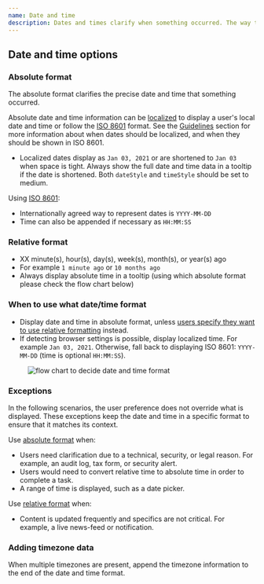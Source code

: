 ```yaml
---
name: Date and time
description: Dates and times clarify when something occurred. The way they are formatted should be informative, not disruptive. While users can choose a preferred date and time format, there are occasions when we default to a specified format instead. 
---
```


## Date and time options

### Absolute format

The absolute format clarifies the precise date and time that something occurred. 

Absolute date and time information can be [localized](https://developer.mozilla.org/en-US/docs/Web/JavaScript/Reference/Global_Objects/Intl/DateTimeFormat/DateTimeFormat) to display a user's local date and time or follow the [ISO 8601](https://www.iso.org/iso-8601-date-and-time-format.html) format. See the [Guidelines](#Guidelines) section for more information about when dates should be localized, and when they should be shown in ISO 8601.
  - Localized dates display as `Jan 03, 2021` or are shortened to `Jan 03` when space is tight. Always show the full date and time data in a tooltip if the date is shortened. Both `dateStyle` and `timeStyle` should be set to medium. 

Using [ISO 8601](https://www.iso.org/iso-8601-date-and-time-format.html):
  - Internationally agreed way to represent dates is `YYYY-MM-DD`
  - Time can also be appended if necessary as `HH:MM:SS`

### Relative format

- XX minute(s), hour(s), day(s), week(s), month(s), or year(s) ago
- For example `1 minute ago` or `10 months ago`
- Always display absolute time in a tooltip (using which absolute format please check the flow chart below)

### When to use what date/time format

- Display date and time in absolute format, unless [users specify they want to use relative formatting](https://docs.gitlab.com/ee/user/profile/preferences.html#use-relative-times) instead.
- If detecting browser settings is possible, display localized time. For example `Jan 03, 2021`. Otherwise, fall back to displaying ISO 8601: `YYYY-MM-DD` (time is optional `HH:MM:SS`).

<figure class="figure" role="figure" aria-label="Date picker structure">
  <img class="figure-img" src="/img/Date and time format flow chart.png" alt="flow chart to decide date and time format" role="img" />
</figure>

### Exceptions

In the following scenarios, the user preference does not override what is displayed. These exceptions keep the date and time in a specific format to ensure that it matches its context.

Use [absolute format](#absolute-format) when:
- Users need clarification due to a technical, security, or legal reason. For example, an audit log, tax form, or security alert.
- Users would need to convert relative time to absolute time in order to complete a task.
- A range of time is displayed, such as a date picker.

Use [relative format](#relative-format) when:
- Content is updated frequently and specifics are not critical. For example, a live news-feed or notification.

### Adding timezone data

When multiple timezones are present, append the timezone information to the end of the date and time format.
